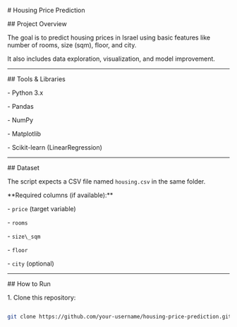 \# Housing Price Prediction



\## Project Overview

The goal is to predict housing prices in Israel using basic features like number of rooms, size (sqm), floor, and city.  

It also includes data exploration, visualization, and model improvement.



---



\## Tools \& Libraries

\- Python 3.x

\- Pandas

\- NumPy

\- Matplotlib

\- Scikit-learn (LinearRegression)



---



\## Dataset

The script expects a CSV file named `housing.csv` in the same folder.  

\*\*Required columns (if available):\*\*

\- `price` (target variable)

\- `rooms`

\- `size\_sqm`

\- `floor`

\- `city` (optional)



---



\## How to Run

1\. Clone this repository:

```bash

git clone https://github.com/your-username/housing-price-prediction.git



